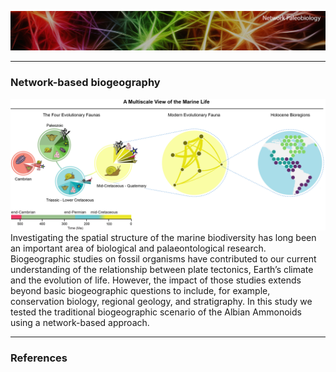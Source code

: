 ![Macroevolution](assets/img/Macroevolution-head1.png)

___
### Network-based biogeography
![Macroevolution](assets/img/Macroevolution-multiscale.png)
Investigating the spatial structure of the marine biodiversity has long been an important area of biological and palaeontological research.  Biogeographic studies on fossil organisms have contributed to our current understanding of the relationship between plate tectonics, Earth’s climate and the evolution of life. However, the impact of those studies extends beyond basic biogeographic questions to include, for example, conservation biology, regional geology, and stratigraphy. In this study we tested the traditional biogeographic scenario of the Albian Ammonoids using a network-based approach.

___
### References
